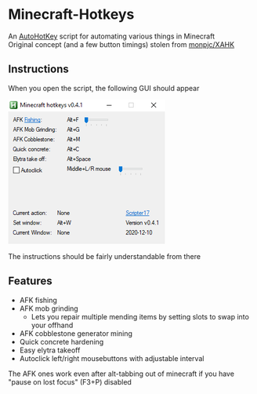 # Minecraft-Hotkeys

An [AutoHotKey](https://www.autohotkey.com/) script for automating various things in Minecraft  
Original concept (and a few button timings) stolen from [monpjc/XAHK](https://github.com/monpjc/XAHK)

## Instructions

When you open the script, the following GUI should appear

![A screenshot of the GUI](GUI.png)

The instructions should be fairly understandable from there

## Features

- AFK fishing
- AFK mob grinding
  - Lets you repair multiple mending items by setting slots to swap into your offhand
- AFK cobblestone generator mining
- Quick concrete hardening
- Easy elytra takeoff
- Autoclick left/right mousebuttons with adjustable interval

The AFK ones work even after alt-tabbing out of minecraft if you have "pause on lost focus" (F3+P) disabled
